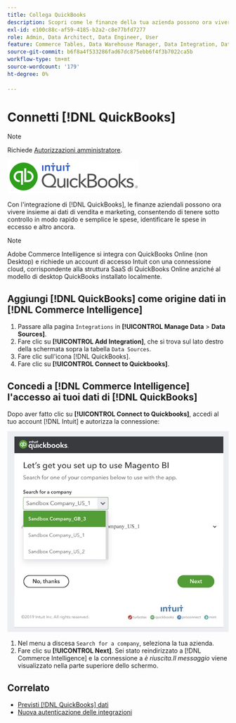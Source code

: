 ```yaml
---
title: Collega QuickBooks
description: Scopri come le finanze della tua azienda possono ora vivere insieme ai dati di vendita e marketing, consentendoti di tenere sotto controllo in modo rapido e semplice le spese, identificare le spese eccessive e altro ancora.
exl-id: e100c88c-af59-4185-b2a2-c8e77bfd7277
role: Admin, Data Architect, Data Engineer, User
feature: Commerce Tables, Data Warehouse Manager, Data Integration, Data Import/Export
source-git-commit: b6f8a4f533286fad67dc875ebb6f4f3b7022ca5b
workflow-type: tm+mt
source-wordcount: '179'
ht-degree: 0%

---
```


# Connetti [!DNL QuickBooks]

>[!NOTE]
>
>Richiede [Autorizzazioni amministratore](../../../administrator/user-management/user-management.md).

![Logo QuickBooks](../../../assets/Quickbooks.png)

Con l&#39;integrazione di [!DNL QuickBooks], le finanze aziendali possono ora vivere insieme ai dati di vendita e marketing, consentendo di tenere sotto controllo in modo rapido e semplice le spese, identificare le spese in eccesso e altro ancora.

>[!NOTE]
>
>Adobe Commerce Intelligence si integra con QuickBooks Online (non Desktop) e richiede un account di accesso Intuit con una connessione cloud, corrispondente alla struttura SaaS di QuickBooks Online anziché al modello di desktop QuickBooks installato localmente.

## Aggiungi [!DNL QuickBooks] come origine dati in [!DNL Commerce Intelligence]

1. Passare alla pagina `Integrations` in **[!UICONTROL Manage Data** > **Data Sources]**.
1. Fare clic su **[!UICONTROL Add Integration]**, che si trova sul lato destro della schermata sopra la tabella `Data Sources`.
1. Fare clic sull&#39;icona [!DNL QuickBooks].
1. Fare clic su **[!UICONTROL Connect to Quickbooks]**.

## Concedi a [!DNL Commerce Intelligence] l&#39;accesso ai tuoi dati di [!DNL QuickBooks]

Dopo aver fatto clic su **[!UICONTROL Connect to Quickbooks]**, accedi al tuo account [!DNL Intuit] e autorizza la connessione:

![Pagina di integrazione QuickBooks App Store](../../../assets/QuickBooks_App_Store_1.jpg)

1. Nel menu a discesa `Search for a company`, seleziona la tua azienda.
1. Fare clic su **[!UICONTROL Next]**. Sei stato reindirizzato a [!DNL Commerce Intelligence] e la connessione a *è riuscita.Il messaggio* viene visualizzato nella parte superiore dello schermo.

## Correlato

* [Previsti [!DNL QuickBooks] dati](../integrations/quickbooks-data.md)
* [Nuova autenticazione delle integrazioni](https://experienceleague.adobe.com/docs/commerce-knowledge-base/kb/how-to/mbi-reauthenticating-integrations.html)
